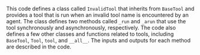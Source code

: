 This code defines a class called `InvalidTool` that inherits from `BaseTool` and provides a tool that is run when an invalid tool name is encountered by an agent. The class defines two methods called `_run` and `_arun` that use the tool synchronously and asynchronously, respectively. The code also defines a few other classes and functions related to tools, including `BaseTool`, `Tool`, `tool`, and `__all__`. The inputs and outputs for each method are described in the code.

